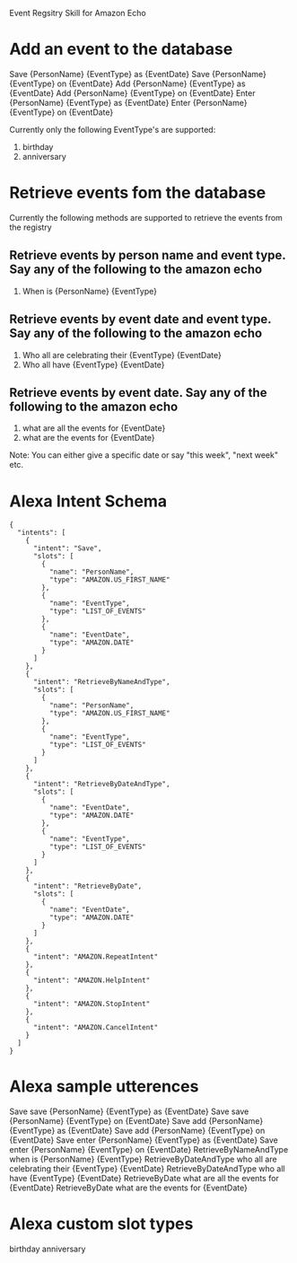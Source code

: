 Event Regsitry Skill for Amazon Echo
 
# Add an event to the database
Save {PersonName} {EventType} as {EventDate}
Save {PersonName} {EventType} on {EventDate}
Add {PersonName} {EventType} as {EventDate}
Add {PersonName} {EventType} on {EventDate}
Enter {PersonName} {EventType} as {EventDate}
Enter {PersonName} {EventType} on {EventDate}
  
Currently only the following EventType's are supported:

1. birthday
2. anniversary

  
# Retrieve events fom the database
Currently the following methods are supported to retrieve the events from the registry

## Retrieve events by person name and event type. Say any of the following to the amazon echo

1. When is {PersonName} {EventType}

## Retrieve events by event date and event type. Say any of the following to the amazon echo

1. Who all are celebrating their {EventType} {EventDate}
2. Who all have {EventType} {EventDate}

## Retrieve events by event date. Say any of the following to the amazon echo
   
1. what are all the events for {EventDate}
2. what are the events for {EventDate}

Note: You can either give a specific date or say "this week", "next week" etc. 
  
# Alexa Intent Schema
```
{
  "intents": [
    {
      "intent": "Save",
      "slots": [
        {
          "name": "PersonName",
          "type": "AMAZON.US_FIRST_NAME"
        },        
        {
          "name": "EventType",
          "type": "LIST_OF_EVENTS"
        },        
        {
          "name": "EventDate",
          "type": "AMAZON.DATE"
        }
      ]
    },
    {
      "intent": "RetrieveByNameAndType",
      "slots": [
        {
          "name": "PersonName",
          "type": "AMAZON.US_FIRST_NAME"
        }, 
        {
          "name": "EventType",
          "type": "LIST_OF_EVENTS"          
        }
      ]
    },
    {
      "intent": "RetrieveByDateAndType",
      "slots": [
        {
          "name": "EventDate",
          "type": "AMAZON.DATE"
        },
        {
          "name": "EventType",
          "type": "LIST_OF_EVENTS"          
        }        
      ]
    },   
    {
      "intent": "RetrieveByDate",
      "slots": [
        {
          "name": "EventDate",
          "type": "AMAZON.DATE"
        }       
      ]
    }, 
    {
      "intent": "AMAZON.RepeatIntent"
    },
    {
      "intent": "AMAZON.HelpIntent"
    },
    {
      "intent": "AMAZON.StopIntent"
    },
    {
      "intent": "AMAZON.CancelIntent"
    }
  ]
}
```

# Alexa sample utterences
Save save {PersonName} {EventType} as {EventDate}
Save save {PersonName} {EventType} on {EventDate}
Save add {PersonName} {EventType} as {EventDate}
Save add {PersonName} {EventType} on {EventDate}
Save enter {PersonName} {EventType} as {EventDate}
Save enter {PersonName} {EventType} on {EventDate}
RetrieveByNameAndType when is {PersonName} {EventType}
RetrieveByDateAndType who all are celebrating their {EventType} {EventDate}
RetrieveByDateAndType who all have {EventType} {EventDate}
RetrieveByDate what are all the events for {EventDate}
RetrieveByDate what are the events for {EventDate}


# Alexa custom slot types
birthday
anniversary
   
